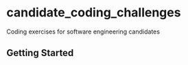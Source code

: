 # candidate_coding_challenges
Coding exercises for software engineering candidates


## Getting Started